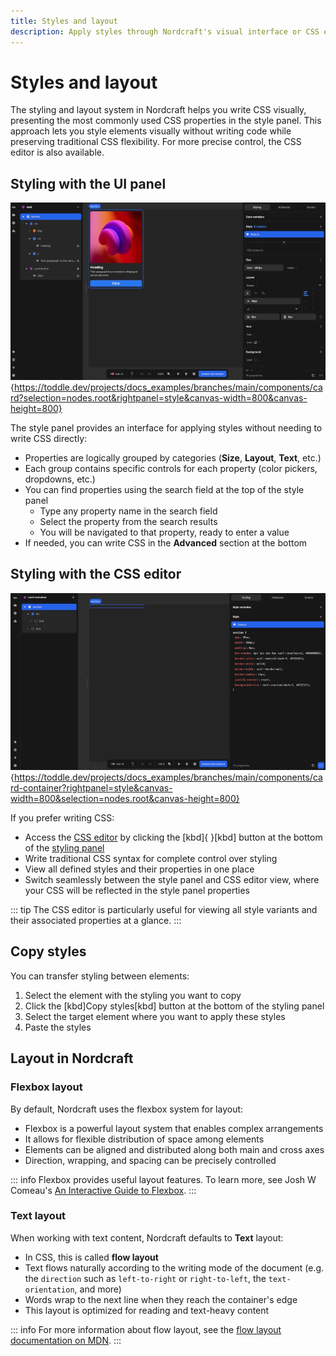 ```yaml
---
title: Styles and layout
description: Apply styles through Nordcraft's visual interface or CSS editor, using flexbox and text layout options to arrange and present content.
---
```


# Styles and layout

The styling and layout system in Nordcraft helps you write CSS visually, presenting the most commonly used CSS properties in the style panel. This approach lets you style elements visually without writing code while preserving traditional CSS flexibility. For more precise control, the CSS editor is also available.

## Styling with the UI panel

![Styling panel|16/9](styling-panel.webp){https://toddle.dev/projects/docs_examples/branches/main/components/card?selection=nodes.root&rightpanel=style&canvas-width=800&canvas-height=800}

The style panel provides an interface for applying styles without needing to write CSS directly:

- Properties are logically grouped by categories (**Size**, **Layout**, **Text**, etc.)
- Each group contains specific controls for each property (color pickers, dropdowns, etc.)
- You can find properties using the search field at the top of the style panel
  - Type any property name in the search field
  - Select the property from the search results
  - You will be navigated to that property, ready to enter a value
- If needed, you can write CSS in the **Advanced** section at the bottom

## Styling with the CSS editor

![CSS editor|16/9](css-editor.webp){https://toddle.dev/projects/docs_examples/branches/main/components/card-container?rightpanel=style&canvas-width=800&selection=nodes.root&canvas-height=800}

If you prefer writing CSS:

- Access the [CSS editor](/the-editor/element-panel#css-editor) by clicking the [kbd]{ }[kbd] button at the bottom of the [styling panel](/the-editor/element-panel#styling-tab)
- Write traditional CSS syntax for complete control over styling
- View all defined styles and their properties in one place
- Switch seamlessly between the style panel and CSS editor view, where your CSS will be reflected in the style panel properties

::: tip
The CSS editor is particularly useful for viewing all style variants and their associated properties at a glance.
:::

## Copy styles

You can transfer styling between elements:

1. Select the element with the styling you want to copy
2. Click the [kbd]Copy styles[kbd] button at the bottom of the styling panel
3. Select the target element where you want to apply these styles
4. Paste the styles

## Layout in Nordcraft

### Flexbox layout

By default, Nordcraft uses the flexbox system for layout:

- Flexbox is a powerful layout system that enables complex arrangements
- It allows for flexible distribution of space among elements
- Elements can be aligned and distributed along both main and cross axes
- Direction, wrapping, and spacing can be precisely controlled

::: info
Flexbox provides useful layout features. To learn more, see Josh W Comeau's [An Interactive Guide to Flexbox](https://www.joshwcomeau.com/css/interactive-guide-to-flexbox).
:::

### Text layout

When working with text content, Nordcraft defaults to **Text** layout:

- In CSS, this is called **flow layout**
- Text flows naturally according to the writing mode of the document (e.g. the `direction` such as `left-to-right` or `right-to-left`, the `text-orientation`, and more)
- Words wrap to the next line when they reach the container's edge
- This layout is optimized for reading and text-heavy content

::: info
For more information about flow layout, see the [flow layout documentation on MDN](https://developer.mozilla.org/en-US/docs/Web/CSS/CSS_display/Flow_layout).
:::
